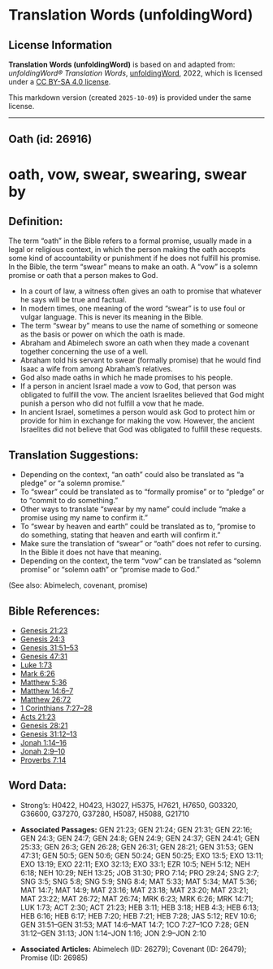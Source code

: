 # Translation Words (unfoldingWord)

## License Information

**Translation Words (unfoldingWord)** is based on and adapted from: _unfoldingWord® Translation Words_, [unfoldingWord](https://unfoldingword.org/utw), 2022, which is licensed under a [CC BY-SA 4.0 license](https://creativecommons.org/licenses/by-sa/4.0/legalcode.en).

This markdown version (created `2025-10-09`) is provided under the same license.



--------------------------------

## Oath (id: 26916)

oath, vow, swear, swearing, swear by
====================================

Definition:
-----------

The term “oath” in the Bible refers to a formal promise, usually made in a legal or religious context, in which the person making the oath accepts some kind of accountability or punishment if he does not fulfill his promise. In the Bible, the term “swear” means to make an oath. A “vow” is a solemn promise or oath that a person makes to God.

* In a court of law, a witness often gives an oath to promise that whatever he says will be true and factual.
* In modern times, one meaning of the word “swear” is to use foul or vulgar language. This is never its meaning in the Bible.
* The term “swear by” means to use the name of something or someone as the basis or power on which the oath is made.
* Abraham and Abimelech swore an oath when they made a covenant together concerning the use of a well.
* Abraham told his servant to swear (formally promise) that he would find Isaac a wife from among Abraham’s relatives.
* God also made oaths in which he made promises to his people.
* If a person in ancient Israel made a vow to God, that person was obligated to fulfill the vow. The ancient Israelites believed that God might punish a person who did not fulfill a vow that he made.
* In ancient Israel, sometimes a person would ask God to protect him or provide for him in exchange for making the vow. However, the ancient Israelites did not believe that God was obligated to fulfill these requests.

Translation Suggestions:
------------------------

* Depending on the context, “an oath” could also be translated as “a pledge” or “a solemn promise.”
* To “swear” could be translated as to “formally promise” or to “pledge” or to “commit to do something.”
* Other ways to translate “swear by my name” could include “make a promise using my name to confirm it.”
* To “swear by heaven and earth” could be translated as to, “promise to do something, stating that heaven and earth will confirm it.”
* Make sure the translation of “swear” or “oath” does not refer to cursing. In the Bible it does not have that meaning.
* Depending on the context, the term “vow” can be translated as “solemn promise” or “solemn oath” or “promise made to God.”

(See also: Abimelech, covenant, promise)

Bible References:
-----------------

* [Genesis 21:23](https://ref.ly/Gen21:23)
* [Genesis 24:3](https://ref.ly/Gen24:3)
* [Genesis 31:51–53](https://ref.ly/Gen31:51-Gen31:53)
* [Genesis 47:31](https://ref.ly/Gen47:31)
* [Luke 1:73](https://ref.ly/Luke1:73)
* [Mark 6:26](https://ref.ly/Mark6:26)
* [Matthew 5:36](https://ref.ly/Matt5:36)
* [Matthew 14:6–7](https://ref.ly/Matt14:6-Matt14:7)
* [Matthew 26:72](https://ref.ly/Matt26:72)
* [1 Corinthians 7:27–28](https://ref.ly/1Cor7:27-1Cor7:28)
* [Acts 21:23](https://ref.ly/Acts21:23)
* [Genesis 28:21](https://ref.ly/Gen28:21)
* [Genesis 31:12–13](https://ref.ly/Gen31:12-Gen31:13)
* [Jonah 1:14–16](https://ref.ly/Jonah1:14-Jonah1:16)
* [Jonah 2:9–10](https://ref.ly/Jonah2:9-Jonah2:10)
* [Proverbs 7:14](https://ref.ly/Prov7:14)

Word Data:
----------

* Strong’s: H0422, H0423, H3027, H5375, H7621, H7650, G03320, G36600, G37270, G37280, H5087, H5088, G21710

* **Associated Passages:** GEN 21:23; GEN 21:24; GEN 21:31; GEN 22:16; GEN 24:3; GEN 24:7; GEN 24:8; GEN 24:9; GEN 24:37; GEN 24:41; GEN 25:33; GEN 26:3; GEN 26:28; GEN 26:31; GEN 28:21; GEN 31:53; GEN 47:31; GEN 50:5; GEN 50:6; GEN 50:24; GEN 50:25; EXO 13:5; EXO 13:11; EXO 13:19; EXO 22:11; EXO 32:13; EXO 33:1; EZR 10:5; NEH 5:12; NEH 6:18; NEH 10:29; NEH 13:25; JOB 31:30; PRO 7:14; PRO 29:24; SNG 2:7; SNG 3:5; SNG 5:8; SNG 5:9; SNG 8:4; MAT 5:33; MAT 5:34; MAT 5:36; MAT 14:7; MAT 14:9; MAT 23:16; MAT 23:18; MAT 23:20; MAT 23:21; MAT 23:22; MAT 26:72; MAT 26:74; MRK 6:23; MRK 6:26; MRK 14:71; LUK 1:73; ACT 2:30; ACT 21:23; HEB 3:11; HEB 3:18; HEB 4:3; HEB 6:13; HEB 6:16; HEB 6:17; HEB 7:20; HEB 7:21; HEB 7:28; JAS 5:12; REV 10:6; GEN 31:51–GEN 31:53; MAT 14:6–MAT 14:7; 1CO 7:27–1CO 7:28; GEN 31:12–GEN 31:13; JON 1:14–JON 1:16; JON 2:9–JON 2:10
* **Associated Articles:** Abimelech (ID: 26279); Covenant (ID: 26479); Promise (ID: 26985)


